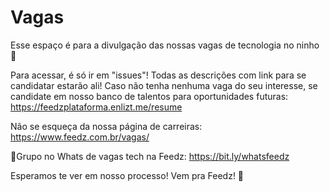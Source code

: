 # Vagas

Esse espaço é para a divulgação das nossas vagas de tecnologia no ninho 💙 

Para acessar, é só ir em "issues"! Todas as descrições com link para se candidatar estarão ali! Caso não tenha nenhuma vaga do seu interesse, se candidate em nosso banco de talentos para oportunidades futuras: https://feedzplataforma.enlizt.me/resume 

Não se esqueça da nossa página de carreiras: https://www.feedz.com.br/vagas/

📌Grupo no Whats de vagas tech na Feedz: https://bit.ly/whatsfeedz 

Esperamos te ver em nosso processo! Vem pra Feedz! 🚀
